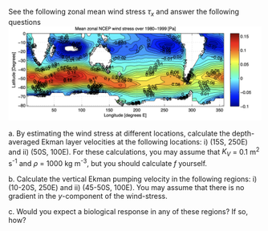 See the following zonal mean wind stress _τ<sub>x</sub>_ and answer the following questions
![Southern Ocean Wind Stress](../Figures/southernoceanwindstress.png)

a. By estimating the wind stress at different locations, calculate the depth-averaged Ekman layer velocities at the following locations: i) (15S, 250E) and ii) (50S, 100E). For these calculations, you may assume that _K<sub>V</sub>_ = 0.1 m<sup>2</sup> s<sup>-1</sup> and _ρ_ = 1000 kg m<sup>-3</sup>, but you should calculate _f_ yourself. 

b. Calculate the vertical Ekman pumping velocity in the following regions: i) (10-20S, 250E) and ii) (45-50S, 100E). You may assume that there is no gradient in the _y_-component of the wind-stress.

c. Would you expect a biological response in any of these regions? If so, how?
